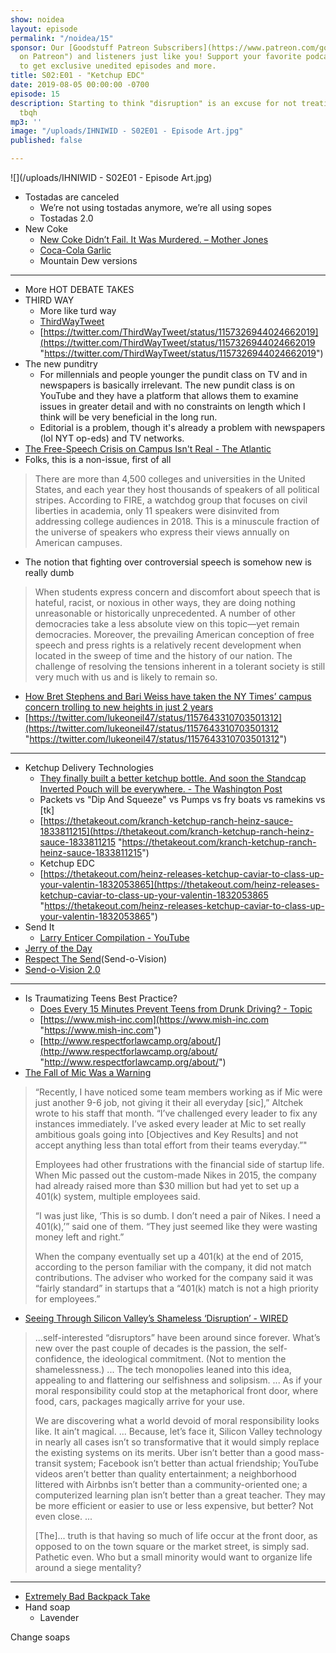 ```yaml
---
show: noidea
layout: episode
permalink: "/noidea/15"
sponsor: Our [Goodstuff Patreon Subscribers](https://www.patreon.com/goodstuff "Goodstuff
  on Patreon") and listeners just like you! Support your favorite podcasts directly
  to get exclusive unedited episodes and more.
title: S02:E01 - "Ketchup EDC"
date: 2019-08-05 00:00:00 -0700
episode: 15
description: Starting to think "disruption" is an excuse for not treating people great,
  tbqh
mp3: ''
image: "/uploads/IHNIWID - S02E01 - Episode Art.jpg"
published: false

---
```

![](/uploads/IHNIWID - S02E01 - Episode Art.jpg)

* Tostadas are canceled
  * We’re not using tostadas anymore, we’re all using sopes
  * Tostadas 2.0
* New Coke
  * [New Coke Didn’t Fail. It Was Murdered. – Mother Jones](https://www.motherjones.com/food/2019/07/what-if-weve-all-been-wrong-about-what-killed-new-coke/)
  * [Coca-Cola Garlic](https://www.snopes.com/fact-check/coca-cola-garlic/)
  * Mountain Dew versions

***

* More HOT DEBATE TAKES
* THIRD WAY
  * More like turd way
  * [ThirdWayTweet](https://twitter.com/thirdwaytweet)
  * [https://twitter.com/ThirdWayTweet/status/1157326944024662019](https://twitter.com/ThirdWayTweet/status/1157326944024662019 "https://twitter.com/ThirdWayTweet/status/1157326944024662019")
* The new punditry
  * For millennials and people younger the pundit class on TV and in newspapers is basically irrelevant. The new pundit class is on YouTube and they have a platform that allows them to examine issues in greater detail and with no constraints on length which I think will be very beneficial in the long run.
  * Editorial is a problem, though it's already a problem with newspapers (lol NYT op-eds) and TV networks.
* [The Free-Speech Crisis on Campus Isn't Real - The Atlantic](https://www.theatlantic.com/ideas/archive/2019/06/free-speech-crisis-campus-isnt-real/591394/?utm_source=newsletter&utm_medium=email&utm_campaign=politics-daily-newsletter&utm_content=20190612&silverid=MzU1NTg1MjAwMTk3S0)
* Folks, this is a non-issue, first of all

> There are more than 4,500 colleges and universities in the United States, and each year they host thousands of speakers of all political stripes. According to FIRE, a watchdog group that focuses on civil liberties in academia, only 11 speakers were disinvited from addressing college audiences in 2018. This is a minuscule fraction of the universe of speakers who express their views annually on American campuses.

* The notion that fighting over controversial speech is somehow new is really dumb

> When students express concern and discomfort about speech that is hateful, racist, or noxious in other ways, they are doing nothing unreasonable or historically unprecedented. A number of other democracies take a less absolute view on this topic—yet remain democracies. Moreover, the prevailing American conception of free speech and press rights is a relatively recent development when located in the sweep of time and the history of our nation. The challenge of resolving the tensions inherent in a tolerant society is still very much with us and is likely to remain so.

* [How Bret Stephens and Bari Weiss have taken the NY Times’ campus concern trolling to new heights in just 2 years](https://beta.mediamatters.org/blog/2019/06/04/how-bret-stephens-and-bari-weiss-have-taken-ny-times-campus-concern-trolling-new-heights-just-2/223855)
* [https://twitter.com/lukeoneil47/status/1157643310703501312](https://twitter.com/lukeoneil47/status/1157643310703501312 "https://twitter.com/lukeoneil47/status/1157643310703501312")

***

* Ketchup Delivery Technologies
  * [They finally built a better ketchup bottle. And soon the Standcap Inverted Pouch will be everywhere. - The Washington Post](https://www.washingtonpost.com/business/2019/07/09/they-finally-built-better-ketchup-bottle-soon-its-going-be-everywhere/)
  * Packets vs "Dip And Squeeze" vs Pumps vs fry boats vs ramekins vs \[tk\]
  * [https://thetakeout.com/kranch-ketchup-ranch-heinz-sauce-1833811215](https://thetakeout.com/kranch-ketchup-ranch-heinz-sauce-1833811215 "https://thetakeout.com/kranch-ketchup-ranch-heinz-sauce-1833811215")
  * Ketchup EDC
  * [https://thetakeout.com/heinz-releases-ketchup-caviar-to-class-up-your-valentin-1832053865](https://thetakeout.com/heinz-releases-ketchup-caviar-to-class-up-your-valentin-1832053865 "https://thetakeout.com/heinz-releases-ketchup-caviar-to-class-up-your-valentin-1832053865")
* Send It
  * [Larry Enticer Compilation - YouTube](https://www.youtube.com/watch?v=mzOUgwsQ_hM)
* [Jerry of the Day](https://www.instagram.com/jerryoftheday/?hl=en)
* [Respect The Send](https://jerryoftheday.net/collections/accessories/products/send-o-vision-jerry-of-the-day-glasses)(Send-o-Vision)
* [Send-o-Vision 2.0](https://jerryoftheday.net/collections/accessories/products/send-o-vision-2-0-goggles-c7)

***

* Is Traumatizing Teens Best Practice?
  * [Does Every 15 Minutes Prevent Teens from Drunk Driving? - Topic](https://www.topic.com/the-teens-who-play-dead-to-save-lives)
  * [https://www.mish-inc.com](https://www.mish-inc.com "https://www.mish-inc.com")
  * [http://www.respectforlawcamp.org/about/](http://www.respectforlawcamp.org/about/ "http://www.respectforlawcamp.org/about/")
* [The Fall of Mic Was a Warning](https://www.huffpost.com/entry/mic-layoffs-millennial-digital-news-site-warning_n_5c8c144fe4b03e83bdc0e0bc)

> “Recently, I have noticed some team members working as if Mic were just another 9-6 job, not giving it their all everyday \[sic\],” Altchek wrote to his staff that month. “I’ve challenged every leader to fix any instances immediately. I’ve asked every leader at Mic to set really ambitious goals going into \[Objectives and Key Results\] and not accept anything less than total effort from their teams everyday.”"
>
> Employees had other frustrations with the financial side of startup life. When Mic passed out the custom-made Nikes in 2015, the company had already raised more than $30 million but had yet to set up a 401(k) system, multiple employees said.
>
> “I was just like, ‘This is so dumb. I don’t need a pair of Nikes. I need a 401(k),’” said one of them. “They just seemed like they were wasting money left and right.”
>
> When the company eventually set up a 401(k) at the end of 2015, according to the person familiar with the company, it did not match contributions. The adviser who worked for the company said it was “fairly standard” in startups that a “401(k) match is not a high priority for employees.”

* [Seeing Through Silicon Valley’s Shameless ‘Disruption’ - WIRED](https://www.wired.com/story/seeing-through-silicon-valleys-shameless-disruption/)

> ...self-interested “disruptors” have been around since forever. What’s new over the past couple of decades is the passion, the self-confidence, the ideological commitment. (Not to mention the shamelessness.) ... The tech monopolies leaned into this idea, appealing to and flattering our selfishness and solipsism. ... As if your moral responsibility could stop at the metaphorical front door, where food, cars, packages magically arrive for your use.
>
> We are discovering what a world devoid of moral responsibility looks like. It ain’t magical. ... Because, let’s face it, Silicon Valley technology in nearly all cases isn’t so transformative that it would simply replace the existing systems on its merits. Uber isn’t better than a good mass-transit system; Facebook isn’t better than actual friendship; YouTube videos aren’t better than quality entertainment; a neighborhood littered with Airbnbs isn’t better than a community-oriented one; a computerized learning plan isn’t better than a great teacher. They may be more efficient or easier to use or less expensive, but better? Not even close. ...
>
> \[The\]... truth is that having so much of life occur at the front door, as opposed to on the town square or the market street, is simply sad. Pathetic even. Who but a small minority would want to organize life around a siege mentality?

***

* [Extremely Bad Backpack Take](https://www.inquirer.com/opinion/commentary/adult-back-packs-fashion-office-etiquette-20190701.html)
* Hand soap
  * Lavender

Change soaps